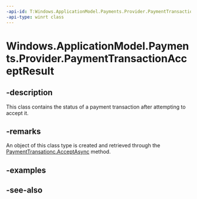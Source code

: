 ```yaml
---
-api-id: T:Windows.ApplicationModel.Payments.Provider.PaymentTransactionAcceptResult
-api-type: winrt class
---
```


<!-- Class syntax.
public class PaymentTransactionAcceptResult : Windows.ApplicationModel.Payments.Provider.IPaymentTransactionAcceptResult
-->

# Windows.ApplicationModel.Payments.Provider.PaymentTransactionAcceptResult

## -description
This class contains the status of a payment transaction after attempting to accept it.

## -remarks
An object of this class type is created and retrieved through the [PaymentTransationc.AcceptAsync](paymenttransaction_acceptasync_1179121155.md) method.

## -examples

## -see-also
